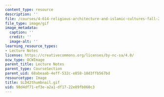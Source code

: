 ```yaml
---
content_type: resource
description: ''
file: /courses/4-614-religious-architecture-and-islamic-cultures-fall-2002/98d4df71ef3ea2a1df1722e89fb060c3_SLD42thumbnail.gif
file_type: image/gif
image_metadata:
  caption: ''
  credit: ''
  image-alt: ''
learning_resource_types:
- Lecture Notes
license: https://creativecommons.org/licenses/by-nc-sa/4.0/
ocw_type: OCWImage
parent_title: Lecture Notes
parent_type: CourseSection
parent_uid: 68abeaab-4eff-532c-e858-18d3ffb567bd
resourcetype: Image
title: SLD42thumbnail.gif
uid: 98d4df71-ef3e-a2a1-df17-22e89fb060c3
---
```

